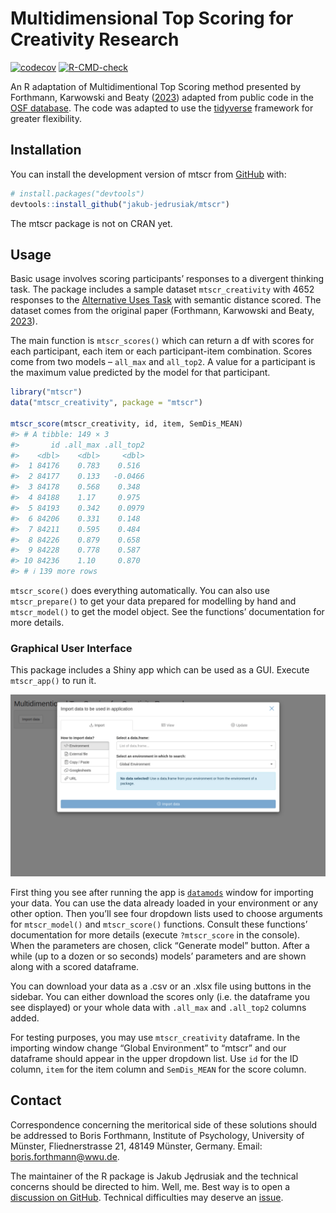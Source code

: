 
<!-- README.md is generated from README.Rmd. Please edit that file -->

# Multidimensional Top Scoring for Creativity Research

<!-- badges: start -->

[![codecov](https://codecov.io/gh/jakub-jedrusiak/mtscr/branch/master/graph/badge.svg?token=N3UGHFK5QN)](https://codecov.io/gh/jakub-jedrusiak/mtscr)
[![R-CMD-check](https://github.com/jakub-jedrusiak/mtscr/actions/workflows/R-CMD-check.yaml/badge.svg)](https://github.com/jakub-jedrusiak/mtscr/actions/workflows/R-CMD-check.yaml)

<!-- badges: end -->

An R adaptation of Multidimentional Top Scoring method presented by
Forthmann, Karwowski and Beaty
([2023](https://doi.org/10.1037/aca0000571)) adapted from public code in
the [OSF database](https://osf.io/7rgsp/). The code was adapted to use
the [tidyverse](https://www.tidyverse.org/) framework for greater
flexibility.

## Installation

You can install the development version of mtscr from
[GitHub](https://github.com/) with:

``` r
# install.packages("devtools")
devtools::install_github("jakub-jedrusiak/mtscr")
```

The mtscr package is not on CRAN yet.

## Usage

Basic usage involves scoring participants’ responses to a divergent
thinking task. The package includes a sample dataset `mtscr_creativity`
with 4652 responses to the [Alternative Uses
Task](https://en.wikipedia.org/wiki/Alternative_uses_test) with semantic
distance scored. The dataset comes from the original paper (Forthmann,
Karwowski and Beaty, [2023](https://doi.org/10.1037/aca0000571)).

The main function is `mtscr_scores()` which can return a df with scores
for each participant, each item or each participant-item combination.
Scores come from two models – `all_max` and `all_top2`. A value for a
participant is the maximum value predicted by the model for that
participant.

``` r
library("mtscr")
data("mtscr_creativity", package = "mtscr")

mtscr_score(mtscr_creativity, id, item, SemDis_MEAN)
#> # A tibble: 149 × 3
#>       id .all_max .all_top2
#>    <dbl>    <dbl>     <dbl>
#>  1 84176    0.783    0.516 
#>  2 84177    0.133   -0.0466
#>  3 84178    0.568    0.348 
#>  4 84188    1.17     0.975 
#>  5 84193    0.342    0.0979
#>  6 84206    0.331    0.148 
#>  7 84211    0.595    0.484 
#>  8 84226    0.879    0.658 
#>  9 84228    0.778    0.587 
#> 10 84236    1.10     0.870 
#> # ℹ 139 more rows
```

`mtscr_score()` does everything automatically. You can also use
`mtscr_prepare()` to get your data prepared for modelling by hand and
`mtscr_model()` to get the model object. See the functions’
documentation for more details.

### Graphical User Interface

This package includes a Shiny app which can be used as a GUI. Execute
`mtscr_app()` to run it.

![](./man/figures/README-GUI-example.gif)

First thing you see after running the app is
[`datamods`](https://github.com/dreamRs/datamods) window for importing
your data. You can use the data already loaded in your environment or
any other option. Then you’ll see four dropdown lists used to choose
arguments for `mtscr_model()` and `mtscr_score()` functions. Consult
these functions’ documentation for more details (execute `?mtscr_score`
in the console). When the parameters are chosen, click “Generate model”
button. After a while (up to a dozen or so seconds) models’ parameters
and are shown along with a scored dataframe.

You can download your data as a .csv or an .xlsx file using buttons in
the sidebar. You can either download the scores only (i.e. the dataframe
you see displayed) or your whole data with `.all_max` and `.all_top2`
columns added.

For testing purposes, you may use `mtscr_creativity` dataframe. In the
importing window change “Global Environment” to “mtscr” and our
dataframe should appear in the upper dropdown list. Use `id` for the ID
column, `item` for the item column and `SemDis_MEAN` for the score
column.

## Contact

Correspondence concerning the meritorical side of these solutions should
be addressed to Boris Forthmann, Institute of Psychology, University of
Münster, Fliednerstrasse 21, 48149 Münster, Germany. Email:
<boris.forthmann@wwu.de>.

The maintainer of the R package is Jakub Jędrusiak and the technical
concerns should be directed to him. Well, me. Best way is to open a
[discussion on
GitHub](https://github.com/jakub-jedrusiak/mtscr/discussions). Technical
difficulties may deserve an
[issue](https://github.com/jakub-jedrusiak/mtscr/issues).
